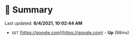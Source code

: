 # 📖 Summary
Last updated: **6/4/2021, 10:02:44 AM**

- `GET` [https://google.com](https://google.com) - **Up** (98ms)
